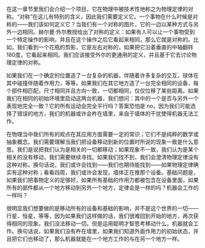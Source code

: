 在这一章节里我们会介绍一个项目，它在物理中被技术性地称之为物理定律的对称。“对称”在这儿有特别的含义，因此我们需要定义它。一个事物在什么时候是对称的——我们该如何定义它？当我们有一个对称的图片，它的一边以某种方式与另外一边相同。赫尔曼·外尔教授给出了对称的定义：如果有人可以让一个事物受到一个特定操作的影响，并且在这个操作之后它看起来相同，那么它就是对称的。比如，我们看到一个花瓶的剪影，它是左右对称的，如果把它沿着垂直的中轴翻转180度，它看起来相同。我们应该接受外尔的更通用的定义，并且基于它去讨论物理定律的对称。

如果我们在一个确定的位置造了一台复杂的机器，伴随着许多复杂的交互，球体在其中碰撞伴随着作用力，等等。如果我们在其它地方造了一台完全相同的设备，每个部件相匹配，尺寸相同并且方向一致，一切都相同，仅仅位移了某些距离。如果我们在相同的初始环境里启动这两台机器，我们想问：其中的一个是否与另外一个表现地完全一致？它的所有运动会完全平行吗？答案恐怕是 no，因为我们可能选择了错误的地方，我们的机器或许会杵在墙里，来自于墙体的干扰使得机器无法工作。

在物理当中我们所有的观点在其应用方面需要一定的常识；它们不是纯粹的数学或抽象概念。我们需要理解当我们把设备移动到新的位置时所说的现象一致是什么意思。我们是说把我们认为是相关的一切都移动；如果现象不一致，我们认为是某个相关的没有移动，我们需要继续寻找。如果我们找不到，我们会澄清物理定律没有这种对称。换句话说，我们或许会找到——我们也期待能找到——如果物理定律确实有这种对称；看看四周，我们或许会发现，墙体正在推那个设备。基础问题是，如果我们把事物定义的足够好，如果所有基础的作用力都被包含在设备里面，如果所有的部件都从一个地方移动到另外一个地方，定律会是一样的吗？机器会工作的一样吗？

很明显我们想要做的是移动所有的设备和基础的影响，并不是这个世界的一切——行星、恒星，等等，因为如果我们这样做的话，我们很难回到开始的地方，再次获得相同的现象。我们没法移动一切。但是运用聪明才智思考移动什么，机器就会工作。换句话说，如果我们没有杵在墙里，如果我们知道外面作用力的初始状态，并且把它们也移动了，那么机器就能在一个地方工作的与在另一个地方一样。
